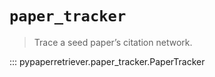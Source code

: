 # `paper_tracker`

> Trace a seed paper’s citation network.

::: pypaperretriever.paper_tracker.PaperTracker
